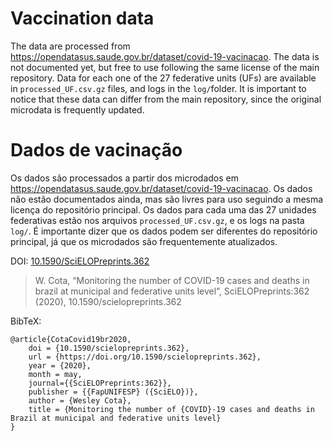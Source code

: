 # Vaccination data

The data are processed from https://opendatasus.saude.gov.br/dataset/covid-19-vacinacao. The data is not documented yet, but free to use following the same license of the main repository. Data for each one of the 27 federative units (UFs) are available in `processed_UF.csv.gz` files, and logs in the `log/`folder. It is important to notice that these data can differ from the main repository, since the original microdata is frequently updated.

# Dados de vacinação

Os dados são processados a partir dos microdados em https://opendatasus.saude.gov.br/dataset/covid-19-vacinacao. Os dados não estão documentados ainda, mas são livres para uso seguindo a mesma licença do repositório principal. Os dados para cada uma das 27 unidades federativas estão nos arquivos `processed_UF.csv.gz`, e os logs na pasta `log/`. É importante dizer que os dados podem ser diferentes do repositório principal, já que os microdados são frequentemente atualizados.

DOI: [10.1590/SciELOPreprints.362](https://doi.org/10.1590/SciELOPreprints.362)

> W. Cota, “Monitoring the number of COVID-19 cases and deaths in brazil at municipal and federative units level”, SciELOPreprints:362 (2020), 10.1590/scielopreprints.362

BibTeX:

```
@article{CotaCovid19br2020,
	doi = {10.1590/scielopreprints.362},
	url = {https://doi.org/10.1590/scielopreprints.362},
	year = {2020},
	month = may,
	journal={{SciELOPreprints:362}},
	publisher = {{FapUNIFESP} ({SciELO})},
	author = {Wesley Cota},
	title = {Monitoring the number of {COVID}-19 cases and deaths in Brazil at municipal and federative units level}
}
```
